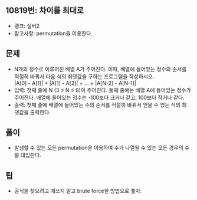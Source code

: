 <h2>10819번: 차이를 최대로</h2>
<ul>
  <li>랭크: 실버2</li>
  <li>참고사항: permutation을 이용한다.</li>
</ul>
<h2>문제</h2>
<ul>
  <li>N개의 정수로 이루어진 배열 A가 주어진다. 이때, 배열에 들어있는 정수의 순서를 적절히 바꿔서 다음 식의 최댓값을 구하는 프로그램을 작성하시오.<br>
    |A[0] - A[1]| + |A[1] - A[2]| + ... + |A[N-2] - A[N-1]|</li>
  <li>입력: 첫째 줄에 N (3 ≤ N ≤ 8)이 주어진다. 둘째 줄에는 배열 A에 들어있는 정수가 주어진다. 배열에 들어있는 정수는 -100보다 크거나 같고, 100보다 작거나 같다.</li>
  <li>출력: 첫째 줄에 배열에 들어있는 수의 순서를 적절히 바꿔서 얻을 수 있는 식의 최댓값을 출력한다.</li>
</ul>
<h2>풀이</h2>
<ul>
  <li>발생할 수 있는 모든 permutation을 이용하여 수가 나열될 수 있는 모든 경우의 수를 대입한다.</li>
</ul>
<h2>팁</h2>
<ul>
  <li>공식을 찾으려고 애쓰지 말고 brute force한 방법으로 풀자.</li>
</ul>
